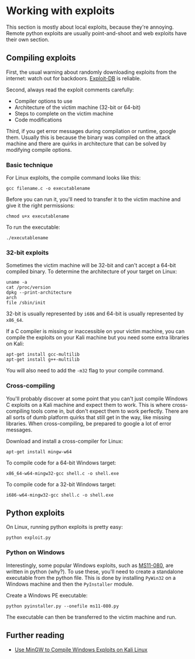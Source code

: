 # Working with exploits

This section is mostly about local exploits, because they're annoying. Remote python exploits are usually point-and-shoot and web exploits have their own section.

## Compiling exploits

First, the usual warning about randomly downloading exploits from the internet: watch out for backdoors. [Exploit-DB](https://www.exploit-db.com/) is reliable.

Second, always read the exploit comments carefully:

* Compiler options to use
* Architecture of the victim machine \(32-bit or 64-bit\)
* Steps to complete on the victim machine
* Code modifications

Third, if you get error messages during compilation or runtime, google them. Usually this is because the binary was compiled on the attack machine and there are quirks in architecture that can be solved by modifying compile options.

### Basic technique

For Linux exploits, the compile command looks like this:

```text
gcc filename.c -o executablename
```

Before you can run it, you'll need to transfer it to the victim machine and give it the right permissions:

```text
chmod u+x executablename
```

To run the executable:

```text
./executablename
```

### 32-bit exploits

Sometimes the victim machine will be 32-bit and can't accept a 64-bit compiled binary. To determine the architecture of your target on Linux:

```text
uname -a
cat /proc/version
dpkg --print-architecture
arch
file /sbin/init
```

32-bit is usually represented by `i686` and 64-bit is usually represented by `x86_64`.

If a C compiler is missing or inaccessible on your victim machine, you can compile the exploits on your Kali machine but you need some extra libraries on Kali:

```text
apt-get install gcc-multilib
apt-get install g++-multilib
```

You will also need to add the `-m32` flag to your compile command.

### Cross-compiling

You'll probably discover at some point that you can't just compile Windows C exploits on a Kali machine and expect them to work. This is where cross-compiling tools come in, but don't expect them to work perfectly. There are all sorts of dumb platform quirks that still get in the way, like missing libraries. When cross-compiling, be prepared to google a lot of error messages.

Download and install a cross-compiler for Linux:

```text
apt-get install mingw-w64
```

To compile code for a 64-bit Windows target:

```text
x86_64-w64-mingw32-gcc shell.c -o shell.exe
```

To compile code for a 32-bit Windows target:

```text
i686-w64-mingw32-gcc shell.c -o shell.exe
```

## Python exploits

On Linux, running python exploits is pretty easy:

```text
python exploit.py
```

### Python on Windows

Interestingly, some popular Windows exploits, such as [MS11-080](https://www.exploit-db.com/exploits/18176/), are written in python \(why?\). To use these, you'll need to create a standalone executable from the python file. This is done by installing `PyWin32` on a Windows machine and then the `PyInstaller` module. 

Create a Windows PE executable: 

```text
python pyinstaller.py --onefile ms11-080.py
```

The executable can then be transferred to the victim machine and run.

## Further reading

* [Use MinGW to Compile Windows Exploits on Kali Linux](https://null-byte.wonderhowto.com/how-to/use-mingw-compile-windows-exploits-kali-linux-0179461/)

